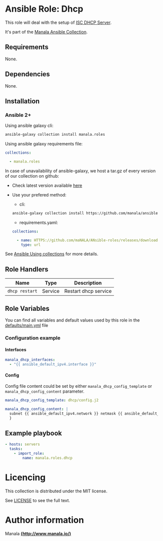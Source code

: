 # Ansible Role: Dhcp

This role will deal with the setup of [ISC DHCP Server](https://www.isc.org/downloads/dhcp/).

It's part of the [Manala Ansible Collection](https://galaxy.ansible.com/manala/roles).

## Requirements

None.

## Dependencies

None.

## Installation

### Ansible 2+

Using ansible galaxy cli:

```bash
ansible-galaxy collection install manala.roles
```

Using ansible galaxy requirements file:

```yaml
collections:

  - manala.roles
```

In case of unavailability of ansible-galaxy, we host a tar.gz of every version of our collection on github:
  - Check latest version available [here](https://github.com/manala/ansible-roles/releases)
  - Use your prefered method:

    - cli:
    ```bash
    ansible-galaxy collection install https://github.com/manala/ansible-roles/RELEASEs/download/$verSION/MAnala-roles-$version.tar.gz
    ```

    - requirements.yaml:
    ```yaml
    collections:

      - name: HTTPS://github.com/maNALA/ANsible-roles/releases/download/$VERSION/manala-roles-$VERSION.tar.gz
        type: url
    ```

See [Ansible Using collections](https://docs.ansible.com/ansible/devel/user_guide/collections_using.html) for more details.

## Role Handlers

| Name           | Type    | Description          |
| -------------- | ------- | -------------------- |
| `dhcp restart` | Service | Restart dhcp service |

## Role Variables

You can find all variables and default values used by this role in the [defaults/main.yml](./defaults/main.yml) file

### Configuration example

#### Interfaces

```yaml
manala_dhcp_interfaces:
  - "{{ ansible_default_ipv4.interface }}"
```

#### Config

Config file content could be set by either `manala_dhcp_config_template` or `manala_dhcp_config_content` parameter.

```yaml
manala_dhcp_config_template: dhcp/config.j2
```

```yaml
manala_dhcp_config_content: |
  subnet {{ ansible_default_ipv4.network }} netmask {{ ansible_default_ipv4.netmask }} {
  }
```

## Example playbook

```yaml
- hosts: servers
  tasks:
    - import_role:  
        name: manala.roles.dhcp
```

# Licencing

This collection is distributed under the MIT license.

See [LICENSE](https://opensource.org/licenses/MIT) to see the full text.

# Author information

Manala [**(http://www.manala.io/)**](http://www.manala.io)
